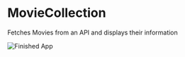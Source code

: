 # MovieCollection
Fetches Movies from an API and displays their information

![Finished App](https://media.giphy.com/media/LWWIB4MsJRjYw1ZhYj/giphy.gif)

